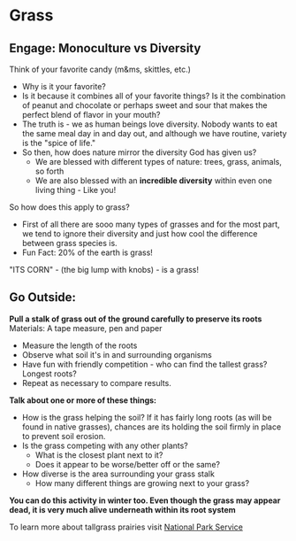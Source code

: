 # Grass

## Engage: Monoculture vs Diversity

Think of your favorite candy (m&ms, skittles, etc.)

- Why is it your favorite? 
- Is it because it combines all of your favorite things? Is it the combination of peanut and chocolate or perhaps sweet and sour that makes the perfect blend of flavor in your mouth?
- The truth is - we as human beings love diversity. Nobody wants to eat the same meal day in and day out, and although we have routine, variety is the "spice of life."
- So then, how does nature mirror the diversity God has given us?
    - We are blessed with different types of nature: trees, grass, animals, so forth
    - We are also blessed with an **incredible diversity** within even one living thing - Like you!

So how does this apply to grass?

- First of all there are sooo many types of grasses and for the most part, we tend to ignore their diversity and just how cool the difference between grass species is.
- Fun Fact: 20% of the earth is grass! 


"ITS CORN" - (the big lump with knobs) - is a grass!

## Go Outside: 

**Pull a stalk of grass out of the ground carefully to preserve its roots**
Materials: A tape measure, pen and paper
- Measure the length of the roots 
- Observe what soil it's in and surrounding organisms
- Have fun with friendly competition - who can find the tallest grass? Longest roots? 
- Repeat as necessary to compare results. 

**Talk about one or more of these things:**
- How is the grass helping the soil? If it has fairly long roots (as will be found in native grasses), chances are its holding the soil firmly in place to prevent soil erosion. 
- Is the grass competing with any other plants? 
    - What is the closest plant next to it? 
    - Does it appear to be worse/better off or the same?
- How diverse is the area surrounding your grass stalk
    - How many different things are growing next to your grass?

**You can do this activity in winter too. Even though the grass may appear dead, it is very much alive underneath within its root system** 


To learn more about tallgrass prairies visit [National Park Service](https://www.nps.gov/tapr/learn/nature/a-complex-prairie-ecosystem.htm)

